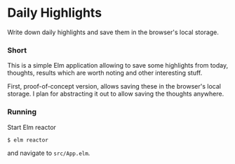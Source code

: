 # Daily Highlights

Write down daily highlights and save them in the browser's local storage.

### Short

This is a simple Elm application allowing to save some highlights from today,
thoughts, results which are worth noting and other interesting stuff.

First, proof-of-concept version, allows saving these in the browser's local storage.
I plan for abstracting it out to allow saving the thoughts anywhere.

### Running

Start Elm reactor

```
$ elm reactor
```

and navigate to `src/App.elm`.